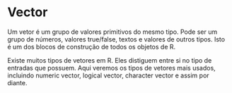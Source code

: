 Vector
==
Um vetor é um grupo de valores primitivos do mesmo tipo. Pode ser um grupo de números, valores true/false, textos e valores de outros tipos. Isto é um dos blocos de construção de todos os objetos de R.

Existe muitos tipos de vetores em R. Eles distiguem entre si no tipo de entradas que possuem. Aqui veremos os tipos de vetores mais usados, incluindo numeric vector, logical vector, character vector e assim por diante.
